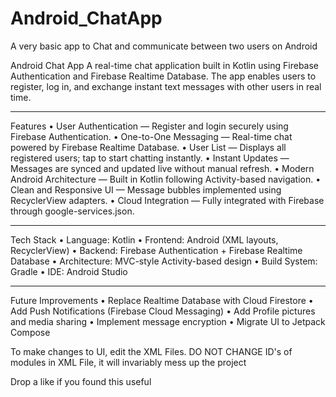 # Android_ChatApp
A very basic app to Chat and communicate between two users on Android

Android Chat App
A real-time chat application built in Kotlin using Firebase Authentication and Firebase Realtime Database. The app enables users to register, log in, and exchange instant text messages with other users in real time.
________________________________________
Features
•	User Authentication — Register and login securely using Firebase Authentication.
•	One-to-One Messaging — Real-time chat powered by Firebase Realtime Database.
•	User List — Displays all registered users; tap to start chatting instantly.
•	Instant Updates — Messages are synced and updated live without manual refresh.
•	Modern Android Architecture — Built in Kotlin following Activity-based navigation.
•	Clean and Responsive UI — Message bubbles implemented using RecyclerView adapters.
•	Cloud Integration — Fully integrated with Firebase through google-services.json.
________________________________________
Tech Stack
•	Language: Kotlin
•	Frontend: Android (XML layouts, RecyclerView)
•	Backend: Firebase Authentication + Firebase Realtime Database
•	Architecture: MVC-style Activity-based design
•	Build System: Gradle
•	IDE: Android Studio
________________________________________
Future Improvements
•	Replace Realtime Database with Cloud Firestore
•	Add Push Notifications (Firebase Cloud Messaging)
•	Add Profile pictures and media sharing
•	Implement message encryption
•	Migrate UI to Jetpack Compose


To make changes to UI, edit the XML Files.
DO NOT CHANGE ID's of modules in XML File, it will invariably mess up the project

Drop a like if you found this useful
